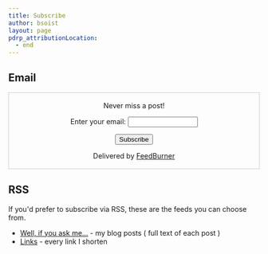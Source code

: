 ```yaml
---
title: Subscribe
author: bsoist
layout: page
pdrp_attributionLocation:
  - end
---
```

## Email

<form style="border:1px solid #ccc;padding:3px;text-align:center;" action="https://feedburner.google.com/fb/a/mailverify" method="post" target="popupwindow" onsubmit="window.open('https://feedburner.google.com/fb/a/mailverify?uri=WellIfYouAskMe', 'popupwindow', 'scrollbars=yes,width=550,height=520');return true"><p>Never miss a post!</p><p>Enter your email: <input type="text" style="width:140px" name="email"/></p><input type="hidden" value="WellIfYouAskMe" name="uri"/><input type="hidden" name="loc" value="en_US"/><input type="submit" value="Subscribe" /><p>Delivered by <a href="https://feedburner.google.com" target="_blank">FeedBurner</a></p></form>

## RSS
If you'd prefer to subscribe via RSS, these are the feeds you can choose from.

  * [Well, if you ask me...][www] - my blog posts ( full text of each post )
  * [Links][links] - every link I shorten

[links]: http://feeds.feedburner.com/BsoistsLinkblogFeed
[www]: http://feed.bsoi.st
